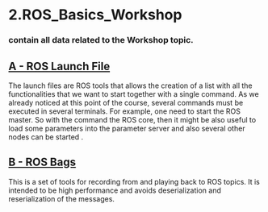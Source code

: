 # 2.ROS_Basics_Workshop

### contain all data related to the Workshop topic.

## [A - ROS Launch File](launch_file/launch.md)

The launch files are ROS tools that allows the creation of a list with all the functionalities that
we want to start together with a single command.
As we already noticed at this point of the course, several commands must be executed in several terminals.
For example, one need to start the ROS master.
So with the command the ROS core, then it might be also useful to load some parameters into the parameter
server and also several other nodes can be started .

## [B - ROS Bags](rosbag/bag_file.md)


This is a set of tools for recording from and playing back to ROS topics. It is intended to be high performance and avoids deserialization and reserialization of the messages.